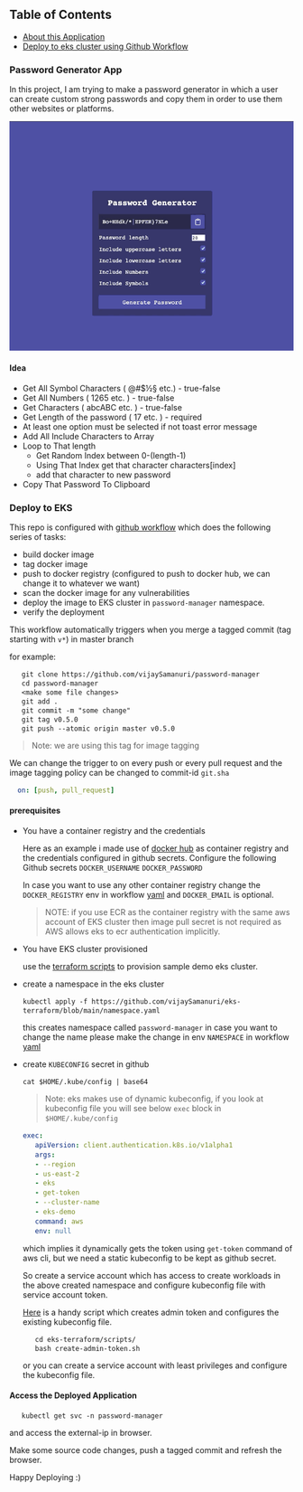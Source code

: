 ## Table of Contents

- [About this Application](#password-generator-app)
- [Deploy to eks cluster using Github Workflow](#deploy-to-eks)

### Password Generator App

In this project, I am trying to make a password generator in which a user can create custom strong passwords and copy them in order to use them other websites or platforms.

<p align="center">
  <img src="assets/pass-generator.gif" width="600">
</p>

#### Idea
- Get All Symbol Characters ( @#$½§ etc.) - true-false
- Get All Numbers ( 1265 etc. ) - true-false
- Get Characters ( abcABC etc. ) - true-false
- Get Length of the password ( 17 etc. ) - required
- At least one option must be selected if not toast error message
- Add All Include Characters to Array
- Loop to That length
  - Get Random Index between 0-(length-1)
  - Using That Index get that character characters[index]
  - add that character to new password
- Copy That Password To Clipboard

### Deploy to EKS

 This repo is configured with [github workflow](https://github.com/vijaySamanuri/password-manager/tree/master/.github/workflows) which does the following series of tasks:
 * build docker image
 * tag docker image
 * push to docker registry (configured to push to docker hub, we can change it to whatever we want)
 * scan the docker image for any vulnerabilities
 * deploy the image to EKS cluster in `password-manager` namespace.
 * verify the deployment
 
 This workflow automatically triggers when you merge a tagged commit (tag starting with `v*`) in master branch
 
 for example:
 
 ```shell
    git clone https://github.com/vijaySamanuri/password-manager
    cd password-manager
    <make some file changes>
    git add .
    git commit -m "some change"
    git tag v0.5.0
    git push --atomic origin master v0.5.0
  ```
  > Note: we are using this tag for image tagging
  
  We can change the trigger to on every push or every pull request and the image tagging policy can be changed to commit-id `git.sha` 
  ```yaml
    on: [push, pull_request]
  ```
 
 #### prerequisites
 
 * You have a container registry and the credentials
   
   Here as an example i made use of [docker hub](https://hub.docker.com/r/vijaysamanuri/password-manager/tags?page=1&ordering=last_updated) as container registry and the credentials configured in github secrets.
   Configure the following Github secrets
   `DOCKER_USERNAME`
   `DOCKER_PASSWORD`
   
   In case you want to use any other container registry change the `DOCKER_REGISTRY` env in workflow [yaml](https://github.com/vijaySamanuri/password-manager/blob/master/.github/workflows/main.yml) and `DOCKER_EMAIL` is optional.
 
   > NOTE: if you use ECR as the container registry with the same aws account of EKS cluster then image pull secret is not required as AWS allows eks to ecr authentication implicitly.
   
   
 * You have EKS cluster provisioned 
 
   use the [terraform scripts](https://github.com/vijaySamanuri/eks-terraform/blob/main/README.md) to provision sample demo eks cluster.
   
 * create a namespace in the eks cluster
   ```shell
   kubectl apply -f https://github.com/vijaySamanuri/eks-terraform/blob/main/namespace.yaml
   ```
   this creates namespace called `password-manager` in case you want to change the name please make the change in env `NAMESPACE` in  workflow [yaml](https://github.com/vijaySamanuri/password-manager/blob/master/.github/workflows/main.yml)
 
 * create `KUBECONFIG` secret in github
   ```shell
   cat $HOME/.kube/config | base64
   ```
   > Note: eks makes use of dynamic kubeconfig, if you look at kubeconfig file you will see below `exec` block in `$HOME/.kube/config`
   ```yaml
   exec:
      apiVersion: client.authentication.k8s.io/v1alpha1
      args:
      - --region
      - us-east-2
      - eks
      - get-token
      - --cluster-name
      - eks-demo
      command: aws
      env: null
   ```
   
   which implies it dynamically gets the token using `get-token` command of aws cli, but we need a static kubeconfig to be kept as github secret.
   
   So create a service account which has access to create workloads in the above created namespace and configure kubeconfig file with service account token.
   
   [Here](https://github.com/vijaySamanuri/eks-terraform/blob/main/scripts/create-admin-token.sh) is a handy script which creates admin token and configures the existing kubeconfig file.
   ```shell 
      cd eks-terraform/scripts/
      bash create-admin-token.sh
   ```
   or you can create a service account with least privileges and configure the kubeconfig file.


#### Access the Deployed Application

```shell
   kubectl get svc -n password-manager
```
and access the external-ip in browser.

Make some source code changes, push a tagged commit and refresh the browser.

Happy Deploying :)
   
  
